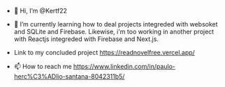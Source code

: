 - 👋 Hi, I’m @Kertf22
- 🌱 I’m currently learning how to deal projects integreded with websoket and SQLite and Firebase. Likewise, i'm too working in another project with Reactjs integreded with Firebase and Next.js.

- Link to my concluded project https://readnovelfree.vercel.app/
- 📫 How to reach me https://www.linkedin.com/in/paulo-herc%C3%ADlio-santana-8042311b5/


